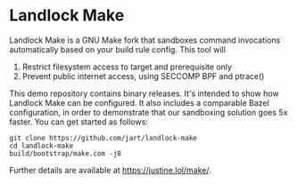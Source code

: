 # Landlock Make

Landlock Make is a GNU Make fork that sandboxes command invocations
automatically based on your build rule config. This tool will

1. Restrict filesystem access to target and prerequisite only
2. Prevent public internet access, using SECCOMP BPF and ptrace()

This demo repository contains binary releases. It's intended to show how
Landlock Make can be configured. It also includes a comparable Bazel
configuration, in order to demonstrate that our sandboxing solution goes
5x faster. You can get started as follows:

```
git clone https://github.com/jart/landlock-make
cd landlock-make
build/bootstrap/make.com -j8
```

Further details are available at <https://justine.lol/make/>.
